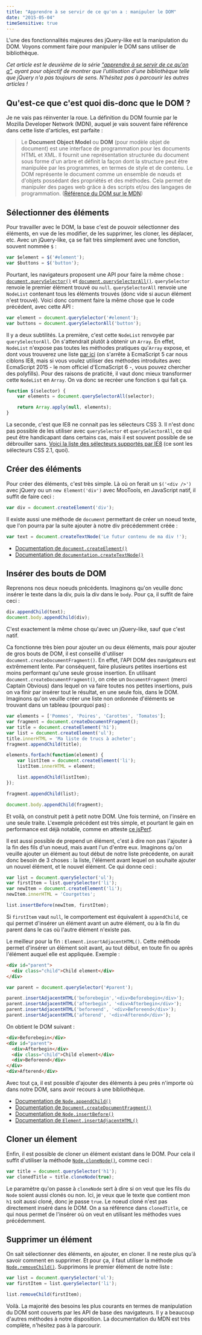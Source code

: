 ```yaml
---
title: "Apprendre à se servir de ce qu'on a : manipuler le DOM"
date: "2015-05-04"
timeSensitive: true
---
```


L'une des fonctionnalités majeures des jQuery-like est la manipulation du DOM.
Voyons comment faire pour manipuler le DOM sans utiliser de bibliothèque.

<span class="more"></span>

_Cet article est le deuxième de la série ["apprendre à se servir de ce qu'on
a"](/articles/apprendre-a-se-servir-de-ce-quon-a), ayant pour objectif de
montrer que l'utilisation d'une bibliothèque telle que jQuery n'a pas toujours
de sens. N'hésitez pas à parcourir les autres articles !_

## Qu'est-ce que c'est quoi dis-donc que le DOM ?

Je ne vais pas réinventer la roue. La définition du DOM fournie par le Mozilla
Developer Network (MDN), auquel je vais souvent faire référence dans cette
liste d'articles, est parfaite :

> Le **Document Object Model** ou **DOM** (pour modèle objet de document) est
> une interface de programmation pour les documents HTML et XML. Il fournit une
> représentation structurée du document sous forme d'un arbre et définit la
> façon dont la structure peut être manipulée par les programmes, en termes de
> style et de contenu. Le DOM représente le document comme un ensemble de nœuds
> et d'objets possédant des propriétés et des méthodes. Cela permet de
> manipuler des pages web grâce à des scripts et/ou des langages de
> programmation.  ([Référence du DOM sur le
> MDN](https://developer.mozilla.org/fr/docs/Web/API/R%C3%A9f%C3%A9rence_du_DOM_Gecko))

## Sélectionner des éléments

Pour travailler avec le DOM, la base c'est de pouvoir sélectionner des
éléments, en vue de les modifier, de les supprimer, les cloner, les déplacer,
etc. Avec un jQuery-like, ça se fait très simplement avec une fonction, souvent
nommée `$` :

```javascript
var $element = $('#element');
var $buttons = $('button');
```

Pourtant, les navigateurs proposent une API pour faire la même chose :
[`document.querySelector()`](https://developer.mozilla.org/en-US/docs/Web/API/Document/querySelector?redirectlocale=en-US&redirectslug=DOM%2FDocument.querySelector)
et
[`document.querySelectorAll()`](https://developer.mozilla.org/en-US/docs/Web/API/Document/querySelectorAll?redirectlocale=en-US&redirectslug=DOM%2FDocument.querySelectorAll).
`querySelector` renvoie le premier élément trouvé ou `null`. `querySelectorAll`
renvoie une `NodeList` contenant tous les éléments trouvés (donc vide si aucun
élément n'est trouvé). Voici donc comment faire la même chose que le code
précédent, avec cette API :

```javascript
var element = document.querySelector('#element');
var buttons = document.querySelectorAll('button');
```

Il y a deux subtilités. La première, c'est cette `NodeList` renvoyée par
`querySelectorAll`. On s'attendrait plutôt à obtenir un `Array`. En effet,
`NodeList` n'expose pas toutes les méthodes pratiques qu'`Array` expose, et
dont vous trouverez une liste [par ici](http://es5.github.io/#x15.4.4) (on
s'arrête à EcmaScript 5 car nous ciblons IE8, mais si vous voulez utiliser des
méthodes introduites avec EcmaScript 2015 - le nom officiel d'EcmaScript 6 -,
vous pouvez chercher des polyfills). Pour des raisons de praticité, il vaut
donc mieux transformer cette `NodeList` en `Array`. On va donc se recréer une
fonction `$` qui fait ça.

```javascript
function $(selector) {
    var elements = document.querySelectorAll(selector);

    return Array.apply(null, elements);
}
```

La seconde, c'est que IE8 ne connait pas les sélecteurs CSS 3. Il n'est donc
pas possible de les utiliser avec `querySelector` et `querySelectorAll`, ce qui
peut être handicapant dans certains cas, mais il est souvent possible de se
débrouiller sans. [Voici la liste des sélecteurs supportés par
IE8](http://www.w3.org/TR/CSS2/selector.html) (ce sont les sélecteurs CSS 2.1,
quoi).


## Créer des éléments

Pour créer des éléments, c'est très simple. Là où on ferait un `$('<div />')`
avec jQuery ou un `new Element('div')` avec MooTools, en JavaScript natif, il
suffit de faire ceci :

```javascript
var div = document.createElement('div');
```

Il existe aussi une méthode de `document` permettant de créer un noeud texte,
que l'on pourra par la suite ajouter à notre div précédemment créée :

```javascript
var text = document.createTextNode('Le futur contenu de ma div !');
```

* [Documentation de
`document.createElement()`](https://developer.mozilla.org/en-US/docs/Web/API/Document/createElement)
* [Documentation de
`documentation.createTextNode()`](https://developer.mozilla.org/en-US/docs/Web/API/Document/createTextNode)

## Insérer des bouts de DOM

Reprenons nos deux noeuds précédents. Imaginons qu'on veuille donc insérer le
texte dans la div, puis la div dans le `body`. Pour ça, il suffit de faire ceci
:

```javascript
div.appendChild(text);
document.body.appendChild(div);
```

C'est exactement la même chose qu'avec un jQuery-like, sauf que c'est natif.

Ca fonctionne très bien pour ajouter un ou deux éléments, mais pour ajouter de
gros bouts de DOM, il est conseillé d'utiliser
`document.createDocumentFragment()`. En effet, l'API DOM des navigateurs est
extrêmement lente. Par conséquent, faire plusieurs petites insertions est moins
performant qu'une seule grosse insertion. En utilisant
`document.createDocumentFragment()`, on crée un `DocumentFragment` (merci
Captain Obvious) dans lequel on va faire toutes nos petites insertions, puis on
va finir par insérer tout le résultat, en une seule fois, dans le DOM.
Imaginons qu'on veuille créer une liste non ordonnée d'éléments se trouvant
dans un tableau (pourquoi pas) :

```javascript
var elements = ['Pommes', 'Poires', 'Carottes', 'Tomates'];
var fragment = document.createDocumentFragment();
var title = document.createElement('h1');
var list = document.createElement('ul');
title.innerHTML = 'Ma liste de trucs à acheter';
fragment.appendChild(title);

elements.forEach(function(element) {
    var listItem = document.createElement('li');
    listItem.innerHTML = element;

    list.appendChild(listItem);
});

fragment.appendChild(list);

document.body.appendChild(fragment);
```

Et voilà, on construit petit à petit notre DOM. Une fois terminé, on l'insère
en une seule traite. L'exemple précédent est très simple, et pourtant le gain
en performance est déjà notable, comme en atteste [ce
jsPerf](http://jsperf.com/documentfragment-speed-test).

Il est aussi possible de prepend un élément, c'est à dire non pas l'ajouter à
la fin des fils d'un noeud, mais avant l'un d'entre eux. Imaginons qu'on
veuille ajouter un élément au tout début de notre liste précédente, on aurait
donc besoin de 3 choses : la liste, l'élément avant lequel on souhaite ajouter
un nouvel élément, et le nouvel élément. Ce qui donne ceci :

```javascript
var list = document.querySelector('ul');
var firstItem = list.querySelector('li');
var newItem = document.createElement('li');
newItem.innerHTML = 'Courgettes';

list.insertBefore(newItem, firstItem);
```

Si `firstItem` vaut `null`, le comportement est équivalent à `appendChild`, ce
qui permet d'insérer un élément avant un autre élément, ou à la fin du parent
dans le cas où l'autre élément n'existe pas.

Le meilleur pour la fin : `Element.insertAdjacentHTML()`. Cette méthode permet
d'insérer un élément soit avant, au tout début, en toute fin ou après l'élément
auquel elle est appliquée. Exemple :

```html
<div id="parent">
  <div class="child">Child element</div>
</div>
```

```javascript
var parent = document.querySelector('#parent');

parent.insertAdjacentHTML('beforebegin','<div>Beforebegin</div>');
parent.insertAdjacentHTML('afterbegin', '<div>Afterbegin</div>');
parent.insertAdjacentHTML('beforeend', '<div>Beforeend</div>');
parent.insertAdjacentHTML('afterend', '<div>Afterend</div>');
```

On obtient le DOM suivant :

```html
<div>Beforebegin</div>
<div id="parent">
  <div>Afterbegin</div>
  <div class="child">Child element</div>
  <div>Beforeend</div>
</div>
<div>Afterend</div>
```

Avec tout ça, il est possible d'ajouter des éléments à peu près n'importe où
dans notre DOM, sans avoir recours à une bibliothèque.

* [Documentation de
`Node.appendChild()`](https://developer.mozilla.org/en-US/docs/Web/API/Node/appendChild)
* [Documentation de
`Document.createDocumentFragment()`](https://developer.mozilla.org/en-US/docs/Web/API/Document/createDocumentFragment)
* [Documentation de
`Node.insertBefore()`](https://developer.mozilla.org/en-US/docs/Web/API/Node/insertBefore)
* [Documentation de
`Element.insertAdjacentHTML()`](https://developer.mozilla.org/en-US/docs/Web/API/Element/insertAdjacentHTML)

## Cloner un élement

Enfin, il est possible de cloner un élément existant dans le DOM. Pour cela il
suffit d'utiliser la méthode
[`Node.cloneNode()`](https://developer.mozilla.org/en-US/docs/Web/API/Node/cloneNode),
comme ceci :

```javascript
var title = document.querySelector('h1');
var clonedTitle = title.cloneNode(true);
```

Le paramètre qu'on passe à `cloneNode` sert à dire si on veut que les fils du
`Node` soient aussi clonés ou non. Ici, je veux que le texte que contient mon
`h1` soit aussi cloné, donc je passe `true`. Le noeud cloné n'est pas
directement inséré dans le DOM. On a sa référence dans `clonedTitle`, ce qui
nous permet de l'insérer où on veut en utilisant les méthodes vues
précédemment.

## Supprimer un élément

On sait sélectionner des éléments, en ajouter, en cloner. Il ne reste plus qu'à
savoir comment en supprimer. Et pour ça, il faut utiliser la méthode
[`Node.removeChild()`](https://developer.mozilla.org/en-US/docs/Web/API/Node/removeChild).
Supprimons le premier élément de notre liste :

```javascript
var list = document.querySelector('ul');
var firstItem = list.querySelector('li');

list.removeChild(firstItem);
```

Voilà. La majorité des besoins les plus courants en termes de manipulation du
DOM sont couverts par les API de base des navigateurs. Il y a beaucoup d'autres
méthodes à notre disposition. La documentation du MDN est très complète,
n'hésitez pas à la parcourir.
